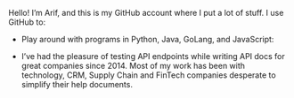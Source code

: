 Hello! I’m Arif, and this is my GitHub account where I put a lot of stuff. I use GitHub to:

* Play around with programs in Python, Java, GoLang, and JavaScript:

* I’ve had the pleasure of testing API endpoints while writing API docs for great companies since 2014. Most of my work has been with technology, CRM, Supply Chain and FinTech companies desperate to simplify their help documents. 
